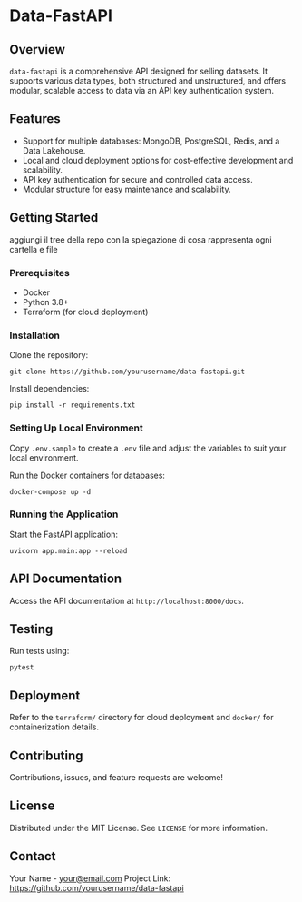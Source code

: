 # Data-FastAPI

## Overview

`data-fastapi` is a comprehensive API designed for selling datasets. It supports various data types, both structured and unstructured, and offers modular, scalable access to data via an API key authentication system.

## Features

- Support for multiple databases: MongoDB, PostgreSQL, Redis, and a Data Lakehouse.
- Local and cloud deployment options for cost-effective development and scalability.
- API key authentication for secure and controlled data access.
- Modular structure for easy maintenance and scalability.

## Getting Started

aggiungi il tree della repo con la spiegazione di cosa rappresenta ogni cartella e file

### Prerequisites

- Docker
- Python 3.8+
- Terraform (for cloud deployment)

### Installation

Clone the repository:

```
git clone https://github.com/yourusername/data-fastapi.git
```

Install dependencies:

```
pip install -r requirements.txt
```

### Setting Up Local Environment

Copy `.env.sample` to create a `.env` file and adjust the variables to suit your local environment.

Run the Docker containers for databases:

```
docker-compose up -d
```

### Running the Application

Start the FastAPI application:

```
uvicorn app.main:app --reload
```

## API Documentation

Access the API documentation at `http://localhost:8000/docs`.

## Testing

Run tests using:

```
pytest
```

## Deployment

Refer to the `terraform/` directory for cloud deployment and `docker/` for containerization details.

## Contributing

Contributions, issues, and feature requests are welcome!

## License

Distributed under the MIT License. See `LICENSE` for more information.

## Contact

Your Name - your@email.com
Project Link: https://github.com/yourusername/data-fastapi
